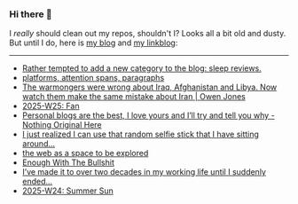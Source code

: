 ### Hi there 👋

I _really_ should clean out my repos, shouldn't I? Looks all a bit old and dusty. But until I do, here is [my blog](https://lostfocus.de/) and [my linkblog](https://dominikschwind.com/links):

--- 

<!-- POST-LIST:START -->
- [Rather tempted to add a new category to the blog: sleep reviews.](https://lostfocus.de/2025/06/26/234820/)
- [platforms, attention spans, paragraphs](https://winnielim.org/notes/platforms-attention-spans-paragraphs/)
- [The warmongers were wrong about Iraq, Afghanistan and Libya. Now watch them make the same mistake about Iran | Owen Jones](https://www.theguardian.com/commentisfree/2025/jun/18/iraq-afghanistan-libya-warmongers-always-wrong-iran-attacks-nothing-change-minds)
- [2025-W25: Fan](https://lostfocus.de/2025/06/22/2025-w25-fan/)
- [Personal blogs are the best, I love yours and I’ll try and tell you why - Nothing Original Here](https://nothingoriginalhere.com/posts/personal-blogs-are-the-best-i-love-yours-and-ill-try-and-tell-you-why)
- [I just realized I can use that random selfie stick that I have sitting around…](https://lostfocus.de/2025/06/20/234802/)
- [the web as a space to be explored](https://roytang.net/2025/06/web-explorer/)
- [Enough With The Bullshit](https://beew.me/enough-with-the-bullshit/)
- [I’ve made it to over two decades in my working life until I suddenly ended…](https://lostfocus.de/2025/06/16/234798/)
- [2025-W24: Summer Sun](https://lostfocus.de/2025/06/15/2025-w24-summer-sun/)
<!-- POST-LIST:END -->

<!--
**lostfocus/lostfocus** is a ✨ _special_ ✨ repository because its `README.md` (this file) appears on your GitHub profile.

Here are some ideas to get you started:

- 🔭 I’m currently working on ...
- 🌱 I’m currently learning ...
- 👯 I’m looking to collaborate on ...
- 🤔 I’m looking for help with ...
- 💬 Ask me about ...
- 📫 How to reach me: ...
- 😄 Pronouns: ...
- ⚡ Fun fact: ...
-->
